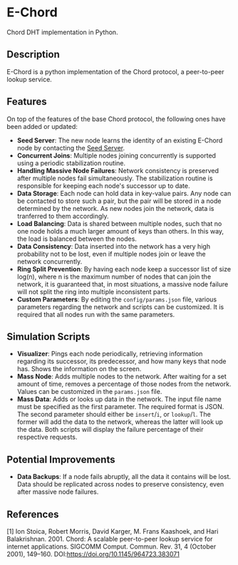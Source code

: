 # E-Chord
Chord DHT implementation in Python.

## Description
E-Chord is a python implementation of the Chord protocol, a peer-to-peer lookup service.

## Features
On top of the features of the base Chord protocol, the following ones have been added or updated:

- **Seed Server**: The new node learns the identity of an existing E-Chord node by contacting the [Seed Server](https://github.com/notTypecast/E-Chord-Seed).
- **Concurrent Joins**: Multiple nodes joining concurrently is supported using a periodic stabilization routine.
- **Handling Massive Node Failures**: Network consistency is preserved after multiple nodes fail simultaneously. The stabilization routine is responsible for keeping each node's successor up to date.
- **Data Storage**: Each node can hold data in key-value pairs. Any node can be contacted to store such a pair, but the pair will be stored in a node determined by the network. As new nodes join the network, data is tranferred to them accordingly.
- **Load Balancing**: Data is shared between multiple nodes, such that no one node holds a much larger amount of keys than others. In this way, the load is balanced between the nodes.
- **Data Consistency**: Data inserted into the network has a very high probability not to be lost, even if multiple nodes join or leave the network concurrently.
- **Ring Split Prevention**: By having each node keep a successor list of size log(n), where n is the maximum number of nodes that can join the network, it is guaranteed that, in most situations, a massive node failure will not split the ring into multiple inconsistent parts.
- **Custom Parameters**: By editing the `config/params.json` file, various parameters regarding the network and scripts can be customized. It is required that all nodes run with the same parameters.

## Simulation Scripts
- **Visualizer**: Pings each node periodically, retrieving information regarding its successor, its predecessor, and how many keys that node has. Shows the information on the screen.
- **Mass Node**: Adds multiple nodes to the network. After waiting for a set amount of time, removes a percentage of those nodes from the network. Values can be customized in the `params.json` file.
- **Mass Data**: Adds or looks up data in the network. The input file name must be specified as the first parameter. The required format is JSON. The second parameter should either be `insert`/`i`, or `lookup`/`l`. The former will add the data to the network, whereas the latter will look up the data. Both scripts will display the failure percentage of their respective requests. 
 
## Potential Improvements
- **Data Backups**: If a node fails abruptly, all the data it contains will be lost. Data should be replicated across nodes to preserve consistency, even after massive node failures.

## References
[1] Ion Stoica, Robert Morris, David Karger, M. Frans Kaashoek, and Hari Balakrishnan. 2001. Chord: A scalable peer-to-peer lookup service for internet applications. SIGCOMM Comput. Commun. Rev. 31, 4 (October 2001), 149–160. DOI:https://doi.org/10.1145/964723.383071